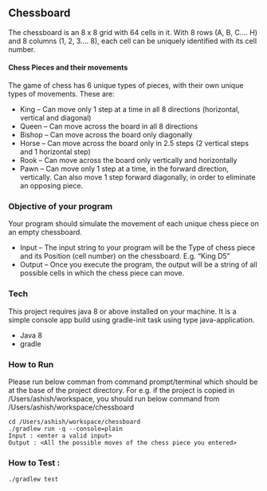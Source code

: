 ## Chessboard

The chessboard is an 8 x 8 grid with 64 cells in it.
With 8 rows (A, B, C.... H) and 8 columns (1, 2, 3.... 8), each cell can be uniquely
identified with its cell number.

#### Chess Pieces and their movements

The game of chess has 6 unique types of pieces, with their own unique types
of movements. These are:
* King – Can move only 1 step at a time in all 8 directions (horizontal, vertical
and diagonal)
* Queen – Can move across the board in all 8 directions
* Bishop – Can move across the board only diagonally
* Horse – Can move across the board only in 2.5 steps (2 vertical steps and 1
horizontal step)
* Rook – Can move across the board only vertically and horizontally
* Pawn – Can move only 1 step at a time, in the forward direction, vertically.
  Can also move 1 step forward diagonally, in order to eliminate an opposing
  piece.
  
### Objective of your program

Your program should simulate the movement of each unique chess piece on an
empty chessboard.
* Input – The input string to your program will be the Type of chess piece and
its Position (cell number) on the chessboard. E.g. “King D5”
* Output – Once you execute the program, the output will be a string of all
possible cells in which the chess piece can move.

### Tech

This project requires java 8 or above installed on your machine. It is a simple console app build using gradle-init task using type java-application.
- Java 8
- gradle 


### How to Run
Please run below comman from command prompt/terminal which should be at the base of the project directory.
For e.g. if the project is copied in /Users/ashish/workspace, you should run below command from /Users/ashish/workspace/chessboard
```shell script
cd /Users/ashish/workspace/chessboard
./gradlew run -q --console=plain
Input : <enter a valid input>
Output : <All the possible moves of the chess piece you entered>
```

### How to Test :
```shell script
./gradlew test
```

